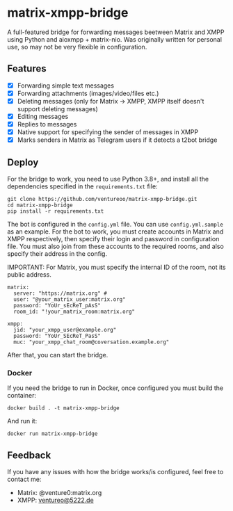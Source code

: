 # matrix-xmpp-bridge

A full-featured bridge for forwarding messages beetween Matrix and XMPP using Python and aioxmpp + matrix-nio.
Was originally written for personal use, so may not be very flexible in configuration.

## Features 

- [x] Forwarding simple text messages
- [x] Forwarding attachments (images/video/files etc.)
- [x] Deleting messages (only for Matrix -> XMPP, XMPP itself doesn't support deleting messages)
- [x] Editing messages
- [x] Replies to messages
- [x] Native support for specifying the sender of messages in XMPP
- [x] Marks senders in Matrix as Telegram users if it detects a t2bot bridge

## Deploy

For the bridge to work, you need to use Python 3.8+, and install all the dependencies specified in the ``requirements.txt`` file:

```
git clone https://github.com/ventureoo/matrix-xmpp-bridge.git
cd matrix-xmpp-bridge
pip install -r requirements.txt
```

The bot is configured in the ``config.yml`` file. You can use ``config.yml.sample`` as an example. For the bot to work, you must create accounts in Matrix and XMPP respectively,
then specify their login and password in configuration file. You must also join from these accounts to the required rooms, and also specify their address in the config.

IMPORTANT: For Matrix, you must specify the internal ID of the room, not its public address.

```
matrix:
  server: "https://matrix.org" #
  user: "@your_matrix_user:matrix.org"
  password: "YoUr_sEcReT_pAsS"
  room_id: "!your_matrix_room:matrix.org"

xmpp:
  jid: "your_xmpp_user@example.org"
  password: "YoUr_SEcReT_PasS"
  muc: "your_xmpp_chat_room@coversation.example.org"
```

After that, you can start the bridge.

### Docker

If you need the bridge to run in Docker, once configured you must build the container:

```
docker build . -t matrix-xmpp-bridge
```

And run it:

```
docker run matrix-xmpp-bridge
```

## Feedback

If you have any issues with how the bridge works/is configured, feel free to contact me:

- Matrix: @venture0:matrix.org
- XMPP: ventureo@5222.de
